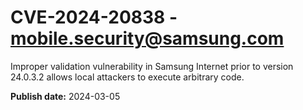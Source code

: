 # CVE-2024-20838 - mobile.security@samsung.com

Improper validation vulnerability in Samsung Internet prior to version 24.0.3.2 allows local attackers to execute arbitrary code.

**Publish date:** 2024-03-05
